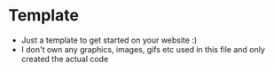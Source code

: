 # Template

- Just a template to get started on your website :)
- I don't own any graphics, images, gifs etc used in this file and only created the actual code
